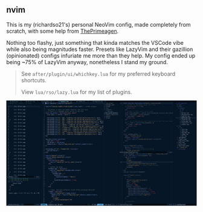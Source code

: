 ## nvim

This is my (richardso21's) personal NeoVim config, made completely from
scratch, with some help from
[ThePrimeagen](https://www.youtube.com/watch?v=w7i4amO_zaE).

Nothing too flashy, just something that kinda matches the VSCode vibe while
also being magnitudes faster. Presets like LazyVim and their gazillion
(opinionated) configs infuriate me more than they help. My config ended up being
~75% of LazyVim anyway, nonetheless I stand my ground.

> See `after/plugin/ui/whichkey.lua` for my preferred keyboard shortcuts.
>
> View `lua/rso/lazy.lua` for my list of plugins.

![NeoVim Screenshot](nvim_screenshot.png)
